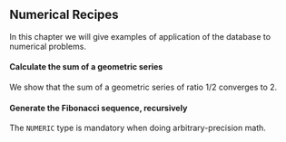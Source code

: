 ## Numerical Recipes

In this chapter we will give examples of application of the database to numerical problems.

#### Calculate the sum of a geometric series

We show that the sum of a geometric series of ratio 1/2 converges to 2.

[embedmd]:# (sql/sum-of-geometric-series.sql)

#### Generate the Fibonacci sequence, recursively

The `NUMERIC` type is mandatory when doing arbitrary-precision math.

[embedmd]:# (sql/recursive-fibonacci.sql)


<!-- vim: set fenc=utf-8 spell spl=en ts=4 sw=4 et filetype=markdown : -->
